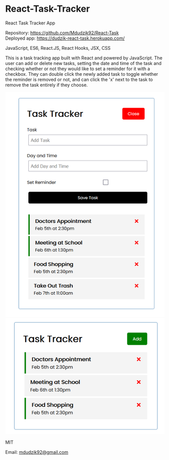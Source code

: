 # React-Task-Tracker

React Task Tracker App

<!-- Live link to deployed app -->

Repository: https://github.com/Mdudzik92/React-Task<br>
Deployed app: https://dudzik-react-task.herokuapp.com/

<!-- Technologies used -->

JavaScript, ES6, React.JS, React Hooks, JSX, CSS

<!-- Explanation of what the app is -->

This is a task tracking app built with React and powered by JavaScript. The user can add or delete new tasks, setting the date and time of the task and checking whether or not they would like to set a reminder for it with a checkbox. They can double click the newly added task to toggle whether the reminder is removed or not, and can click the 'x' next to the task to remove the task entirely if they choose.

<!-- Screenshot -->

<img src="./img/img1.png">
<img src="./img/img2.png">

<!-- License -->

MIT

<!-- Contact information -->

Email: mdudzik92@gmail.com

